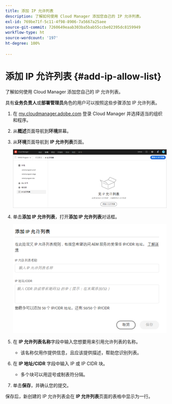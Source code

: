 ```yaml
---
title: 添加 IP 允许列表
description: 了解如何使用 Cloud Manager 添加您自己的 IP 允许列表。
exl-id: 769be71f-5c11-4f98-8906-7a5667a25aee
source-git-commit: 7260649eaab303ba5bab55ccbe02395dc8159949
workflow-type: ht
source-wordcount: '197'
ht-degree: 100%

---
```



# 添加 IP 允许列表 {#add-ip-allow-list}

了解如何使用 Cloud Manager 添加您自己的 IP 允许列表。

具有&#x200B;**业务负责人**&#x200B;或&#x200B;**部署管理员**&#x200B;角色的用户可以按照这些步骤添加 IP 允许列表。

1. 在 [my.cloudmanager.adobe.com](https://my.cloudmanager.adobe.com/) 登录 Cloud Manager 并选择适当的组织和程序。

1. 从&#x200B;**概述**&#x200B;页面导航到&#x200B;**环境**&#x200B;屏幕。

1. 从&#x200B;**环境**&#x200B;页面导航到 **IP 允许列表**&#x200B;页面。

   ![侧面板中的 IP 允许列表选项](/help/implementing/cloud-manager/assets/ip-allow-list/ip-allow-list-create.png)

1. 单击&#x200B;**添加 IP 允许列表**，打开&#x200B;**添加 IP 允许列表**&#x200B;对话框。

   ![“添加 IP 允许列表”对话框](/help/implementing/cloud-manager/assets/ip-allow-list/ip-allow-list-create02.png)

1. 在 **IP 允许列表名称**&#x200B;字段中输入您想要用来引用允许列表的名称。

   * 该名称仅用作提供信息，且应该提供描述，帮助您识别列表。

1. 在 **IP 地址/CIDR** 字段中输入 IP 或 IP CIDR 块。

   * 多个块可以用逗号或制表符分隔。

1. 单击&#x200B;**保存**，并确认您的提交。

保存后，新创建的 IP 允许列表会在 **IP 允许列表**&#x200B;页面的表格中显示为一行。
